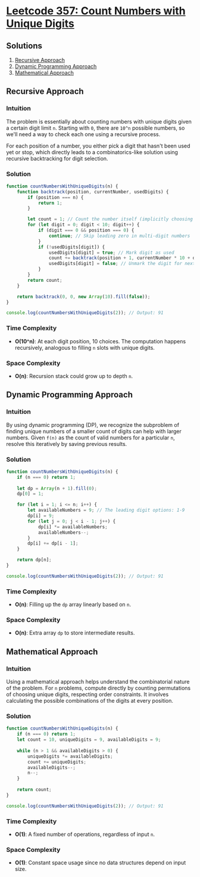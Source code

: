 # [Leetcode 357: Count Numbers with Unique Digits](https://leetcode.com/problems/count-numbers-with-unique-digits/)

## Solutions
1. [Recursive Approach](#recursive-approach)
2. [Dynamic Programming Approach](#dynamic-programming-approach)
3. [Mathematical Approach](#mathematical-approach)

## Recursive Approach

### Intuition
The problem is essentially about counting numbers with unique digits given a certain digit limit `n`. Starting with `0`, there are `10^n` possible numbers, so we'll need a way to check each one using a recursive process. 

For each position of a number, you either pick a digit that hasn't been used yet or stop, which directly leads to a combinatorics-like solution using recursive backtracking for digit selection.

### Solution

```javascript
function countNumbersWithUniqueDigits(n) {
    function backtrack(position, currentNumber, usedDigits) {
        if (position === n) {
            return 1;
        }

        let count = 1; // Count the number itself (implicitly choosing to stop)
        for (let digit = 0; digit < 10; digit++) {
            if (digit === 0 && position === 0) {
                continue; // Skip leading zero in multi-digit numbers
            }
            if (!usedDigits[digit]) {
                usedDigits[digit] = true; // Mark digit as used
                count += backtrack(position + 1, currentNumber * 10 + digit, usedDigits);
                usedDigits[digit] = false; // Unmark the digit for next iterations
            }
        }
        return count;
    }

    return backtrack(0, 0, new Array(10).fill(false));
}

console.log(countNumbersWithUniqueDigits(2)); // Output: 91
```

### Time Complexity
- **O(10^n)**: At each digit position, 10 choices. The computation happens recursively, analogous to filling `n` slots with unique digits.
  
### Space Complexity
- **O(n)**: Recursion stack could grow up to depth `n`.

## Dynamic Programming Approach

### Intuition
By using dynamic programming (DP), we recognize the subproblem of finding unique numbers of a smaller count of digits can help with larger numbers. Given `f(n)` as the count of valid numbers for a particular `n`, resolve this iteratively by saving previous results.

### Solution

```javascript
function countNumbersWithUniqueDigits(n) {
    if (n === 0) return 1;
    
    let dp = Array(n + 1).fill(0);
    dp[0] = 1;

    for (let i = 1; i <= n; i++) {
        let availableNumbers = 9; // The leading digit options: 1-9
        dp[i] = 9;
        for (let j = 0; j < i - 1; j++) {
            dp[i] *= availableNumbers;
            availableNumbers--;
        }
        dp[i] += dp[i - 1];
    }

    return dp[n];
}

console.log(countNumbersWithUniqueDigits(2)); // Output: 91
```

### Time Complexity
- **O(n)**: Filling up the `dp` array linearly based on `n`.

### Space Complexity
- **O(n)**: Extra array `dp` to store intermediate results.

## Mathematical Approach

### Intuition
Using a mathematical approach helps understand the combinatorial nature of the problem. For `n` problems, compute directly by counting permutations of choosing unique digits, respecting order constraints. It involves calculating the possible combinations of the digits at every position.

### Solution

```javascript
function countNumbersWithUniqueDigits(n) {
    if (n === 0) return 1;
    let count = 10, uniqueDigits = 9, availableDigits = 9;
    
    while (n > 1 && availableDigits > 0) {
        uniqueDigits *= availableDigits;
        count += uniqueDigits;
        availableDigits--;
        n--;
    }
    
    return count;
}

console.log(countNumbersWithUniqueDigits(2)); // Output: 91
```

### Time Complexity
- **O(1)**: A fixed number of operations, regardless of input `n`.

### Space Complexity
- **O(1)**: Constant space usage since no data structures depend on input size.


